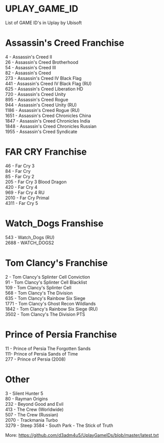 # UPLAY_GAME_ID
List of GAME ID's in Uplay by Ubisoft

# Assassin's Creed Franchise
4 - Assassin's Creed II  
26 - Assassin's Creed Brotherhood  
54 - Assassin's Creed III  
82 - Assassin's Creed  
273 - Assassin's Creed IV Black Flag  
441 - Assassin's Creed IV Black Flag (RU)  
625 - Assassin's Creed Liberation HD  
720 - Assassin's Creed Unity  
895 - Assassin's Creed Rogue   
944 - Assassin's Creed Unity (RU)  
1186 - Assassin's Creed Rogue (RU)  
1651 - Assassin's Creed Chronicles China  
1847 - Assassin's Creed Chronicles India  
1848 - Assassin's Creed Chronicles Russian  
1955 - Assassin's Creed Syndicate  

# FAR CRY Franchise
46 - Far Cry 3  
84 - Far Cry  
85 - Far Cry 2  
205 - Far Cry 3 Blood Dragon  
420 - Far Cry 4  
969 - Far Cry 4 RU  
2010 - Far Cry Primal  
4311 - Far Cry 5

# Watch_Dogs Franshise
543 - Watch_Dogs (RU)  
2688 - WATCH_DOGS2  

# Tom Clancy's Franchise
2 - Tom Clancy's Splinter Cell Conviction  
91 - Tom Clancy's Splinter Cell Blacklist  
109 - Tom Clancy's Splinter Cell  
568 - Tom Clancy's The Division  
635 - Tom Clancy's Rainbow Six Siege  
1771 - Tom Clancy's Ghost Recon Wildlands  
1842 - Tom Clancy's Rainbow Six Siege (RU)  
3502 - Tom Clancy's The Division PTS  

# Prince of Persia Franchise
11 - Prince of Persia The Forgotten Sands  
111- Prince of Persia Sands of Time  
277 - Prince of Persia (2008)  

# Other
3 - Silent Hunter 5  
80 - Rayman Origins  
232 - Beyond Good and Evil  
413 - The Crew (Worldwide)  
507 - The Crew (Russian)  
2070 - Trackmania Turbo  
3279 - Steep
3584 - South Park - The Stick of Truth  

More: https://github.com/d3adm4u5/UplayGameIDs/blob/master/latest.txt
